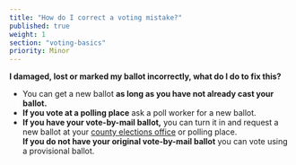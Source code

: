 ```yaml
---
title: "How do I correct a voting mistake?"
published: true
weight: 1
section: "voting-basics"
priority: Minor
---
```

**I damaged, lost or marked my ballot incorrectly, what do I do to fix this?**
- You can get a new ballot **as long as you have not already cast your ballot.**
- **If you vote at a polling place** ask a poll worker for a new ballot.
- **If you have your vote-by-mail ballot,** you can turn it in and request a new ballot at your [county elections office](http://www.sos.ca.gov/elections/voting-resources/new-voters/county-elections-offices/) or polling place.  
	**If you do not have your original vote-by-mail ballot** you can vote using a provisional ballot.


